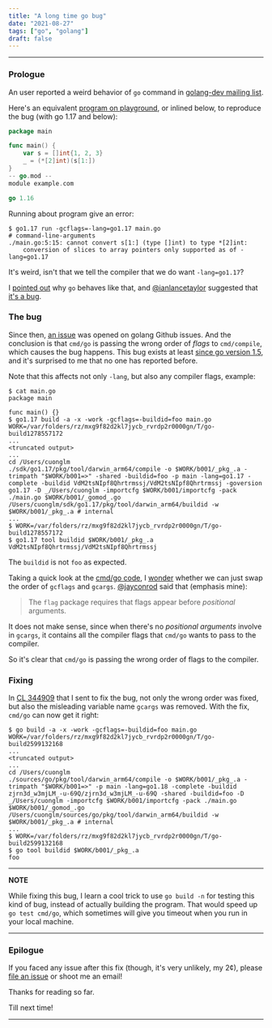 ```yaml
---
title: "A long time go bug"
date: "2021-08-27"
tags: ["go", "golang"]
draft: false
---
```


---

### Prologue

An user reported a weird behavior of `go` command in [golang-dev mailing list][golang_dev_mailing_bug_report].

Here's an equivalent [program on playground][playground_bug_example], or inlined below, to reproduce the bug (with go 1.17 and below):

```go
package main

func main() {
	var s = []int{1, 2, 3}
	_ = (*[2]int)(s[1:])
}
-- go.mod --
module example.com

go 1.16
```

Running about program  give an error:

```text
$ go1.17 run -gcflags=-lang=go1.17 main.go
# command-line-arguments
./main.go:5:15: cannot convert s[1:] (type []int) to type *[2]int:
	conversion of slices to array pointers only supported as of -lang=go1.17
```

It's weird, isn't that we tell the compiler that we do want `-lang=go1.17`?

I [pointed out][golang_dev_mailing_cuonglm] why `go` behaves like that, and [@ianlancetaylor][ianlancetaylor] suggested that [it's a bug][golang_dev_mailing_ianlancetaylor].

### The bug

Since then, [an issue][go_issue_47682] was opened on golang Github issues. And the conclusion is that `cmd/go` is passing the wrong order of _flags_ to `cmd/compile`,
which causes the bug happens. This bug exists at least [since go version 1.5][go_15], and it's surprised to me that no one has reported before.

Note that this affects not only `-lang`, but also any compiler flags, example:

```text
$ cat main.go
package main

func main() {}
$ go1.17 build -a -x -work -gcflags=-buildid=foo main.go
WORK=/var/folders/rz/mxg9f82d2kl7jycb_rvrdp2r0000gn/T/go-build1278557172
...
<truncated output>
...
cd /Users/cuonglm
./sdk/go1.17/pkg/tool/darwin_arm64/compile -o $WORK/b001/_pkg_.a -trimpath "$WORK/b001=>" -shared -buildid=foo -p main -lang=go1.17 -complete -buildid VdM2tsNIpf8Qhrtrmssj/VdM2tsNIpf8Qhrtrmssj -goversion go1.17 -D _/Users/cuonglm -importcfg $WORK/b001/importcfg -pack ./main.go $WORK/b001/_gomod_.go
/Users/cuonglm/sdk/go1.17/pkg/tool/darwin_arm64/buildid -w $WORK/b001/_pkg_.a # internal
...
$ WORK=/var/folders/rz/mxg9f82d2kl7jycb_rvrdp2r0000gn/T/go-build1278557172
$ go1.17 tool buildid $WORK/b001/_pkg_.a
VdM2tsNIpf8Qhrtrmssj/VdM2tsNIpf8Qhrtrmssj
```

The `buildid` is not `foo` as expected.

Taking a quick look at the [cmd/go code][cmd_go_code], I [wonder](cuonglm_wonder) whether we can just swap the order of `gcflags` and `gcargs`.
[@jayconrod][jayconrod] said that (emphasis mine):

> The `flag` package requires that flags appear before _positional_ arguments.

It does not make sense, since when there's no _positional arguments_ involve in `gcargs`, it contains all the compiler flags that `cmd/go` wants to pass
to the compiler.

So it's clear that `cmd/go` is passing the wrong order of flags to the compiler.

### Fixing

In [CL 344909][cl_344909] that I sent to fix the bug, not only the wrong order was fixed, but also the misleading variable name `gcargs` was removed. With the fix,
`cmd/go` can now get it right:

```text
$ go build -a -x -work -gcflags=-buildid=foo main.go
WORK=/var/folders/rz/mxg9f82d2kl7jycb_rvrdp2r0000gn/T/go-build2599132168
...
<truncated output>
...
cd /Users/cuonglm
./sources/go/pkg/tool/darwin_arm64/compile -o $WORK/b001/_pkg_.a -trimpath "$WORK/b001=>" -p main -lang=go1.18 -complete -buildid zjrn3d_w3mjLM_-u-69Q/zjrn3d_w3mjLM_-u-69Q -shared -buildid=foo -D _/Users/cuonglm -importcfg $WORK/b001/importcfg -pack ./main.go $WORK/b001/_gomod_.go
/Users/cuonglm/sources/go/pkg/tool/darwin_arm64/buildid -w $WORK/b001/_pkg_.a # internal
...
$ WORK=/var/folders/rz/mxg9f82d2kl7jycb_rvrdp2r0000gn/T/go-build2599132168
$ go tool buildid $WORK/b001/_pkg_.a
foo
```

---
**NOTE**

While fixing this bug, I learn a cool trick to use `go build -n` for testing this kind of bug, instead of actually building the program.
That would speed up `go test cmd/go`, which sometimes will give you timeout when you run in your local machine.

---

### Epilogue

If you faced any issue after this fix (though, it's very unlikely, my 2¢), please [file an issue][golang_issue] or shoot me an email!

Thanks for reading so far.

Till next time!

---

[golang_dev_mailing_bug_report]: https://groups.google.com/g/golang-nuts/c/lhedc8YaWlM/m/exIWBOREBAAJ
[playground_bug_example]: https://play.golang.org/p/WhHyU3uUBp4
[golang_dev_mailing_cuonglm]: https://groups.google.com/g/golang-nuts/c/lhedc8YaWlM/m/R4Q3xuhHBAAJ
[golang_dev_mailing_ianlancetaylor]: https://groups.google.com/g/golang-nuts/c/lhedc8YaWlM/m/ER-r_JpPBAAJ
[ianlancetaylor]: https://github.com/ianlancetaylor
[go_issue_47682]: https://github.com/golang/go/issues/47682
[cmd_go_code]: https://github.com/golang/go/blob/7eaabae84d8b69216356b84ebc7c86917100f99a/src/cmd/go/internal/work/gc.go#L78-L160
[cuonglm_wonder]: https://github.com/golang/go/issues/47682#issuecomment-898804763
[jayconrod]: https://github.com/jayconrod
[go_15]: https://github.com/golang/go/blob/release-branch.go1.5/src/cmd/go/build.go#L2133
[cl_344909]: https://go-review.googlesource.com/c/go/+/344909
[golang_issue]: https://github.com/golang/go/issues
